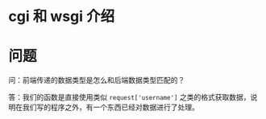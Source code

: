 cgi 和 wsgi 介绍
===

# 问题

问：前端传递的数据类型是怎么和后端数据类型匹配的？

答：我们的函数是直接使用类似 `request['username']` 之类的格式获取数据，说明在我们写的程序之外，有一个东西已经对数据进行了处理。